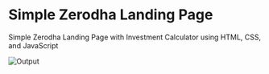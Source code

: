 # Simple Zerodha Landing Page

Simple Zerodha Landing Page with Investment Calculator using HTML, CSS, and JavaScript

![Output](https://github.com/iamRishvanth/Simple-Zerodha-Landing-Page/output_image/output.png)
